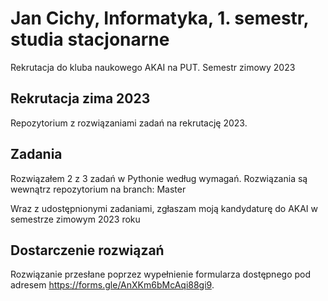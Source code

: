 # Jan Cichy, Informatyka, 1. semestr, studia stacjonarne

Rekrutacja do kluba naukowego AKAI na PUT. Semestr zimowy 2023

## Rekrutacja zima 2023

Repozytorium z rozwiązaniami zadań na rekrutację 2023. 

## Zadania

Rozwiązałem 2 z 3 zadań w Pythonie według wymagań. Rozwiązania są wewnątrz repozytorium na branch: Master

Wraz z udostępnionymi zadaniami, zgłaszam moją kandydaturę do AKAI w semestrze zimowym 2023 roku

## Dostarczenie rozwiązań

Rozwiązanie przesłane poprzez wypełnienie formularza dostępnego pod adresem https://forms.gle/AnXKm6bMcAqi88gi9.
